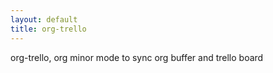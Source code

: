 ```yaml
---
layout: default
title: org-trello
---
```


org-trello, org minor mode to sync org buffer and trello board
